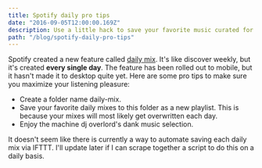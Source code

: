 ```yaml
---
title: Spotify daily pro tips
date: "2016-09-05T12:00:00.169Z"
description: Use a little hack to save your favorite music curated for you by Spotify.
path: "/blog/spotify-daily-pro-tips"
---
```


Spotify created a new feature called [daily mix](https://support.spotify.com/us/using_spotify/search_play/daily-mix/). It's like discover weekly, but it's created **every single day**. The feature has been rolled out to mobile, but it hasn't made it to desktop quite yet. Here are some pro tips to make sure you maximize your listening pleasure:

- Create a folder name daily-mix.
- Save your favorite daily mixes to this folder as a new playlist. This is because your mixes will most likely get overwritten each day.
- Enjoy the machine dj overlord's dank music selection.

It doesn't seem like there is currently a way to automate saving each daily mix via IFTTT. I'll update later if I can scrape together a script to do this on a daily basis.
